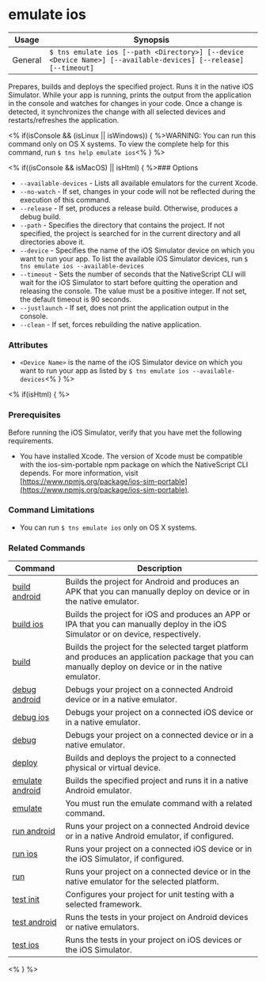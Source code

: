 emulate ios
==========

Usage | Synopsis
---|---
General | `$ tns emulate ios [--path <Directory>] [--device <Device Name>] [--available-devices] [--release] [--timeout]`

Prepares, builds and deploys the specified project. Runs it in the native iOS Simulator. While your app is running, prints the output from the application in the console and watches for changes in your code. Once a change is detected, it synchronizes the change with all selected devices and restarts/refreshes the application.

<% if(isConsole && (isLinux || isWindows)) { %>WARNING: You can run this command only on OS X systems. To view the complete help for this command, run `$ tns help emulate ios`<% } %>

<% if((isConsole && isMacOS) || isHtml) { %>### Options
* `--available-devices` - Lists all available emulators for the current Xcode.
* `--no-watch` - If set, changes in your code will not be reflected during the execution of this command.
* `--release` - If set, produces a release build. Otherwise, produces a debug build.
* `--path` - Specifies the directory that contains the project. If not specified, the project is searched for in the current directory and all directories above it.
* `--device` - Specifies the name of the iOS Simulator device on which you want to run your app. To list the available iOS Simulator devices, run `$ tns emulate ios --available-devices`
* `--timeout` - Sets the number of seconds that the NativeScript CLI will wait for the iOS Simulator to start before quitting the operation and releasing the console. The value must be a positive integer. If not set, the default timeout is 90 seconds.
* `--justlaunch` - If set, does not print the application output in the console.
* `--clean` - If set, forces rebuilding the native application.

### Attributes
* `<Device Name>` is the name of the iOS Simulator device on which you want to run your app as listed by `$ tns emulate ios --available-devices`<% } %>

<% if(isHtml) { %>
### Prerequisites
Before running the iOS Simulator, verify that you have met the following requirements.
* You have installed Xcode. The version of Xcode must be compatible with the ios-sim-portable npm package on which the NativeScript CLI depends. For more information, visit [https://www.npmjs.org/package/ios-sim-portable](https://www.npmjs.org/package/ios-sim-portable).

### Command Limitations

* You can run `$ tns emulate ios` only on OS X systems.

### Related Commands

Command | Description
----------|----------
[build android](build-android.html) | Builds the project for Android and produces an APK that you can manually deploy on device or in the native emulator.
[build ios](build-ios.html) | Builds the project for iOS and produces an APP or IPA that you can manually deploy in the iOS Simulator or on device, respectively.
[build](build.html) | Builds the project for the selected target platform and produces an application package that you can manually deploy on device or in the native emulator.
[debug android](debug-android.html) | Debugs your project on a connected Android device or in a native emulator.
[debug ios](debug-ios.html) | Debugs your project on a connected iOS device or in a native emulator.
[debug](debug.html) | Debugs your project on a connected device or in a native emulator.
[deploy](deploy.html) | Builds and deploys the project to a connected physical or virtual device.
[emulate android](emulate-android.html) | Builds the specified project and runs it in a native Android emulator.
[emulate](emulate.html) | You must run the emulate command with a related command.
[run android](run-android.html) | Runs your project on a connected Android device or in a native Android emulator, if configured.
[run ios](run-ios.html) | Runs your project on a connected iOS device or in the iOS Simulator, if configured.
[run](run.html) | Runs your project on a connected device or in the native emulator for the selected platform.
[test init](test-init.html) | Configures your project for unit testing with a selected framework.
[test android](test-android.html) | Runs the tests in your project on Android devices or native emulators.
[test ios](test-ios.html) | Runs the tests in your project on iOS devices or the iOS Simulator.
<% } %>